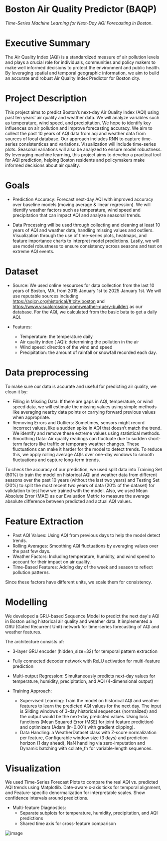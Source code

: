 # Boston Air Quality Predictor (BAQP)
 _Time-Series Machine Learning for Next-Day AQI Forecasting in Boston._
# Executive Summary
The Air Quality Index (AQI) is a standardized measure of air pollution levels and plays a crucial role for individuals, communities and policy makers to make well informed decisions to protect the environment and public health. By leveraging spatial and temporal geographic information, we aim to build an accurate and robust Air Quality Index Predictor for Boston city.


# Project Description
This project aims to predict Boston’s next-day Air Quality Index (AQI) using past ten years’ air quality and weather data. We will analyze variables such as temperature, wind speed, and precipitation. We hope to identify key influences on air pollution and improve forecasting accuracy. We aim to collect the past 10 years of AQI data from aqi and weather data from sources of local database. Our approach includes RNN to capture time-series consistentices and variations. Visualization will include time-series plots. Seasonal variations will also be analyzed to ensure model robustness.
By leveraging machine learning, this project aims to develop a practical tool for AQI prediction, helping Boston residents and policymakers make informed decisions about air quality.

# Goals
- Prediction Accuracy: Forecast next-day AQI with improved accuracy over baseline models (moving average & linear regression). We will identify weather factors such as temperature, wind speed and precipitation that can impact AQI and analyze seasonal trends.

- Data Processing will be used through collecting and cleaning at least 10 years of AQI and weather data, handling missing values and outliers. Visualization through the use of time-series plots, heatmaps, and feature importance charts to interpret model predictions. Lastly, we will use model robustness to ensure consistency across seasons and test on extreme AQI events.


# Dataset
- Source: 
We used online resources for data collection from the last 10 years of Boston, MA, from 2015 January 1st to 2025 January 1st. We will use reputable sources including https://aqicn.org/historical/#!city:boston and https://www.visualcrossing.com/weather-query-builder/ as our database. For the AQI, we calculated from the basic bata to get a daily AQI.

- Features:
  - Temperature: the temperature daily
  - Air quality index ( AQI): determining the pollution in the air 
  - Wind speed: direction of the wind and speed
  - Precipitation: the amount of rainfall or snowfall recorded each day.


# Data preprocessing
To make sure our data is accurate and useful for predicting air quality, we clean it by:

- Filling in Missing Data: If there are gaps in AQI, temperature, or wind speed data, we will estimate the missing values using simple methods like averaging nearby data points or carrying forward previous values when appropriate.
- Removing Errors and Outliers: Sometimes, sensors might record incorrect values, like a sudden spike in AQI that doesn’t match the trend. We identify and remove these extreme values using statistical methods.
- Smoothing Data: Air quality readings can fluctuate due to sudden short-term factors like traffic or temporary weather changes. These fluctuations can make it harder for the model to detect trends. To reduce this, we apply rolling average AQIs over one-day windows to smooth fluctuations and capture long-term trends.

To check the accuracy of our prediction, we used split data into Training Set (80%) to train the model on historical AQI and weather data from different seasons over the past 10 years (without the last two years) and Testing Set (20%) to split the most recent two years of data (20% of the dataset) for validation to test how we trained with the model.
Also, we used Mean Absolute Error (MAE) as our Evaluation Metric to measure the average absolute difference between predicted and actual AQI values.


# Feature Extraction
- Past AQI Values: Using AQI from previous days to help the model detect trends.
- Rolling Averages: Smoothing AQI fluctuations by averaging values over the past few days.
- Weather Factors: Including temperature, humidity, and wind speed to account for their impact on air quality.
- Time-Based Features: Adding day of the week and season to reflect pollution patterns.

Since these factors have different units, we scale them for consistency.


# Modelling
We developed a GRU-based Sequence Model to predict the next day's AQI in Boston using historical air quality and weather data. It implemented a GRU (Gated Recurrent Unit) network for time-series forecasting of AQI and weather features. 

The architecture consists of:
- 3-layer GRU encoder (hidden_size=32) for temporal pattern extraction
- Fully connected decoder network with ReLU activation for multi-feature prediction
- Multi-output Regression: Simultaneously predicts next-day values for temperature, humidity, precipitation, and AQI (4-dimensional output)

- Training Approach: 
  - Supervised Learning: Train the model on historical AQI and weather features to learn the predicted AQI values for the next day. The input is Sliding windows of 3-day historical sequences (normalized) and the output would be the next-day predicted values. Using loss functions (Mean Squared Error (MSE) for joint feature prediction) and optimizers (Adam (lr=0.001) with gradient clipping).
  - Data Handling: a WeatherDataset class with Z-score normalization per feature, Configurable window size (3 days) and prediction horizon (1 day ahead), NaN handling via zero-imputation and Dynamic batching with collate_fn for variable-length sequences.


# Visualization
We used Time-Series Forecast Plots to compare the real AQI vs. predicted AQI trends using Matplotlib. Date-aware x-axis ticks for temporal alignment, and Feature-specific denormalization for interpretable scales. Show confidence intervals around predictions.

- Multi-feature Diagnostics:
  - Separate subplots for temperature, humidity, precipitation, and AQI predictions
  - Shared time axis for cross-feature comparison

![image](https://github.com/user-attachments/assets/315d5c58-a9b6-4c6a-9a0c-e206dcb2cc50)

